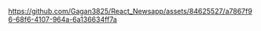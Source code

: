 




https://github.com/Gagan3825/React_Newsapp/assets/84625527/a7867f96-68f6-4107-964a-6a136634ff7a








